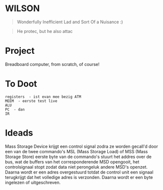 # WILSON
> Wonderfully Inefficient Lad and Sort Of a Nuisance :)

> He protec, but he also attac

#  Project
Breadboard computer, from scratch, of course!


# To Doot
```
registers  - ist evan mee bezig ATM
MEEM  - eerste test live
ALU
PC  - dan
IR
```



# Ideads

Mass Storage Device
krijgt een control signal zodra ze worden gecall'd door een van de twee commando's
MSL (Mass Storage Load) of 
MSS (Mass Storage Store)
eerste byte van de commando's stuurt het addres over de bus, wat de buffers van het corresponderende MSD opengooit, het controlsignaal stopt zodat data niet perongeluk andere MSD's openzet. Daarna wordt er een adres overgestuurd totdat de control unit een signaal terugkrijgt dat het volledige adres is verzonden. Daarna wordt er een byte ingelezen of uitgeschreven.



